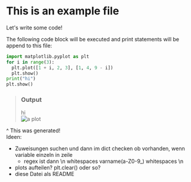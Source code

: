 # This is an example file
Let's write some code!

The following code block will be executed and print statements will be append to this file:
```python
import matplotlib.pyplot as plt
for i in range(3):
  plt.plot([1 + i, 2, 3], [1, 4, 9 - i])
  plt.show()
print("hi")
plt.show()
```
> ### Output  
> hi  
> ![a plot](plot.png)

^ This was generated!  
Ideen:
- Zuweisungen suchen und dann im dict checken ob vorhanden, wenn variable einzeln in zeile
  - regex ist dann \n whitespaces varname(a-Z0-9_) whitespaces \n
- plots aufteilen? plt.clear() oder so?
- diese Datei als README
